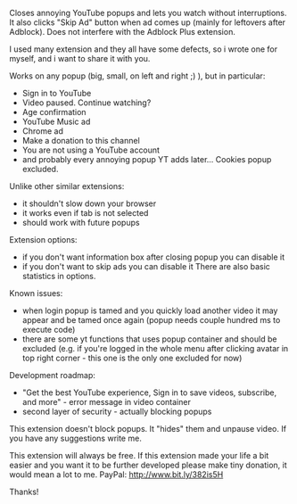 Closes annoying YouTube popups and lets you watch without interruptions.
It also clicks "Skip Ad" button when ad comes up (mainly for leftovers after Adblock).
Does not interfere with the Adblock Plus extension.

I used many extension and they all have some defects, so i wrote one for myself, and i want to share it with you.

Works on any popup (big, small, on left and right ;) ), but in particular:
- Sign in to YouTube
- Video paused. Continue watching?
- Age confirmation
- YouTube Music ad
- Chrome ad
- Make a donation to this channel
- You are not using a YouTube account
- and probably every annoying popup YT adds later...
Cookies popup excluded.

Unlike other similar extensions:
- it shouldn't slow down your browser
- it works even if tab is not selected
- should work with future popups

Extension options:
- if you don't want information box after closing popup you can disable it
- if you don't want to skip ads you can disable it
There are also basic statistics in options.

Known issues:
- when login popup is tamed and you quickly load another video it may appear and be tamed once again (popup needs couple hundred ms to execute code)
- there are some yt functions that uses popup container and should be excluded (e.g. if you're logged in the whole menu after clicking avatar in top right corner - this one is the only one excluded for now)

Development roadmap:
- "Get the best YouTube experience, Sign in to save videos, subscribe, and more" - error message in video container
- second layer of security - actually blocking popups

This extension doesn't block popups. It "hides" them and unpause video.
If you have any suggestions write me.

This extension will always be free.
If this extension made your life a bit easier and you want it to be further developed please make tiny donation, it would mean a lot to me.
PayPal: http://www.bit.ly/382is5H

Thanks!
